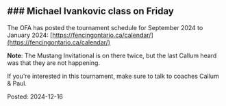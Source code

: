 
## ### Michael Ivankovic class on Friday 

The OFA has posted the tournament schedule for September 2024 to January 2024: [https://fencingontario.ca/calendar/](https://fencingontario.ca/calendar/)

**Note**: The Mustang Invitational is on there twice, but the last Callum heard was that they are not happening.

If you're interested in this tournament, make sure to talk to coaches Callum & Paul.

Posted: 2024-12-16
